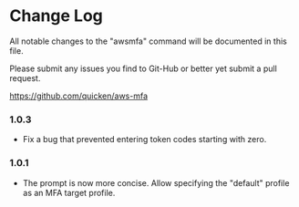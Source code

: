 # Change Log

All notable changes to the "awsmfa" command will be documented in this file.

Please submit any issues you find to Git-Hub or better yet submit a pull request.

https://github.com/quicken/aws-mfa

### 1.0.3

- Fix a bug that prevented entering token codes starting with zero.

### 1.0.1

- The prompt is now more concise.
  Allow specifying the "default" profile as an MFA target profile.
